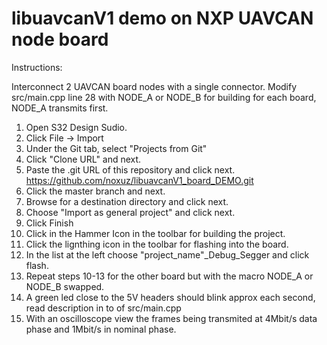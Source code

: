 # libuavcanV1 demo on NXP UAVCAN node board
Instructions:

Interconnect 2 UAVCAN board nodes with a single connector.
Modify src/main.cpp line 28 with NODE_A or NODE_B for building for each board, NODE_A transmits first.

1. Open S32 Design Sudio.
2. Click File -> Import
3. Under the Git tab, select "Projects from Git"
4. Click "Clone URL" and next.
5. Paste the .git URL of this repository and click next. https://github.com/noxuz/libuavcanV1_board_DEMO.git
6. Click the master branch and next.
7. Browse for a destination directory and click next.
8. Choose "Import as general project" and click next.
9. Click Finish
10. Click in the Hammer Icon in the toolbar for building the project.
11. Click the lignthing icon in the toolbar for flashing into the board.
12. In the list at the left choose "project_name"_Debug_Segger and click flash.
13. Repeat steps 10-13 for the other board but with the macro NODE_A or NODE_B swapped.
14. A green led close to the 5V headers should blink approx each second, read description in to of src/main.cpp
15. With an oscilloscope view the frames being transmited at 4Mbit/s data phase and 1Mbit/s in nominal phase.


